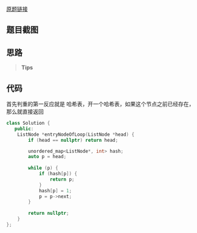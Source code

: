 [原题链接]()

## 题目截图



## 思路


> **Tips** 


## 代码

首先判重的第一反应就是 哈希表，开一个哈希表，如果这个节点之前已经存在，那么就直接返回


``` cpp 
class Solution {
   public:
    ListNode *entryNodeOfLoop(ListNode *head) {
        if (head == nullptr) return head;

        unordered_map<ListNode*, int> hash;
        auto p = head;
        
        while (p) {
            if (hash[p]) {
                return p;
            }
            hash[p] = 1;
            p = p->next;
        }
        
        return nullptr;
    }
};
```